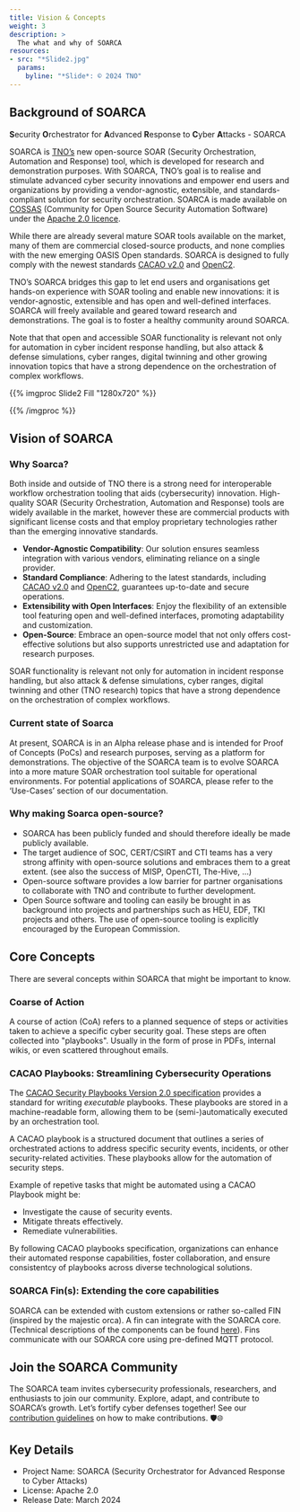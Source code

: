 ```yaml
---
title: Vision & Concepts
weight: 3
description: >
  The what and why of SOARCA
resources:
- src: "*Slide2.jpg"
  params:
    byline: "*Slide*: © 2024 TNO"
---
```


## Background of SOARCA

**S**ecurity **O**rchestrator for **A**dvanced **R**esponse to **C**yber **A**ttacks​ - SOARCA

SOARCA is [TNO’s](https://www.tno.nl/nl/) new open-source SOAR (Security Orchestration, Automation and Response) tool, which is developed for research and demonstration purposes. With SOARCA, TNO’s goal is to realise and stimulate advanced cyber security innovations and empower end users and organizations by providing a vendor-agnostic, extensible, and standards-compliant solution for security orchestration. SOARCA is made available on [COSSAS](https://cossas-project.org/) (Community for Open Source Security Automation Software) under the [Apache 2.0 licence](https://www.apache.org/licenses/LICENSE-2.0).​

While there are already several mature SOAR tools available on the market, many of them are commercial closed-source products, and none complies with the new emerging OASIS Open standards. SOARCA is designed to fully comply with the newest standards [CACAO v2.0](https://docs.oasis-open.org/cacao/security-playbooks/v2.0/security-playbooks-v2.0.html) and [OpenC2](https://openc2.org/).

TNO’s SOARCA bridges this gap to let end users and organisations get hands-on experience with SOAR tooling and enable new innovations: it is vendor-agnostic, extensible and has open and well-defined interfaces. SOARCA will freely available and geared toward research and demonstrations. The goal is to foster a healthy community around SOARCA. ​

Note that that open and accessible SOAR functionality is relevant not only for automation in cyber incident response handling, but also attack & defense simulations, cyber ranges, digital twinning and other growing innovation topics that have a strong dependence on the orchestration of complex workflows.


{{% imgproc Slide2 Fill "1280x720" %}}

{{% /imgproc %}}

## Vision of SOARCA

### Why Soarca?

Both inside and outside of TNO there is a strong need for interoperable workflow orchestration tooling that aids (cybersecurity) innovation. High-quality SOAR (Security Orchestration, Automation and Response) tools are widely available in the market, however these are commercial products with significant license costs and that employ proprietary technologies rather than the emerging innovative standards.


- **Vendor-Agnostic Compatibility**: Our solution ensures seamless integration with various vendors, eliminating reliance on a single provider.
- **Standard Compliance**: Adhering to the latest standards, including [CACAO v2.0](https://docs.oasis-open.org/cacao/security-playbooks/v2.0/security-playbooks-v2.0.html) and [OpenC2](https://openc2.org/), guarantees up-to-date and secure operations.
- **Extensibility with Open Interfaces**: Enjoy the flexibility of an extensible tool featuring open and well-defined interfaces, promoting adaptability and customization.
- **Open-Source**: Embrace an open-source model that not only offers cost-effective solutions but also supports unrestricted use and adaptation for research purposes.


SOAR functionality is relevant not only for automation in incident response handling, but also attack & defense simulations, cyber ranges, digital twinning and other (TNO research) topics that have a strong dependence on the orchestration of complex workflows. 

### Current state of Soarca

At present, SOARCA is in an Alpha release phase and is intended for Proof of Concepts (PoCs) and research purposes, serving as a platform for demonstrations. The objective of the SOARCA team is to evolve SOARCA into a more mature SOAR orchestration tool suitable for operational environments. For potential applications of SOARCA, please refer to the ‘Use-Cases’ section of our documentation.

### Why making Soarca open-source?

- SOARCA has been publicly funded and should therefore ideally be made publicly available.
- The target audience of SOC, CERT/CSIRT and CTI teams has a very strong affinity with open-source solutions and embraces them to a great extent. (see also the success of MISP, OpenCTI, The-Hive, ...)
- Open-source software provides a low barrier for partner organisations to collaborate with TNO and contribute to further development.
- Open Source software and tooling can easily be brought in as background into projects and partnerships such as HEU, EDF, TKI projects and others. The use of open-source tooling is explicitly encouraged by the European Commission.


## Core Concepts

There are several concepts within SOARCA that might be important to know.

### Coarse of Action

A course of action (CoA) refers to a planned sequence of steps or activities taken to achieve a specific cyber security goal. These steps are often collected into "playbooks". Usually in the form of prose in PDFs, internal wikis, or even scattered throughout emails.

### CACAO Playbooks: Streamlining Cybersecurity Operations

The [CACAO Security Playbooks Version 2.0 specification](https://docs.oasis-open.org/cacao/security-playbooks/v2.0/security-playbooks-v2.0.html) provides a standard for writing _executable_ playbooks. These playbooks are stored in a machine-readable form, allowing them to be (semi-)automatically executed by an orchestration tool.

A CACAO playbook is a structured document that outlines a series of orchestrated actions to address specific security events, incidents, or other security-related activities. These playbooks allow for the automation of security steps.

Example of repetive tasks that might be automated using a CACAO Playbook might be:

- Investigate the cause of security events.
- Mitigate threats effectively.
- Remediate vulnerabilities.

By following CACAO playbooks specification, organizations can enhance their automated response capabilities, foster collaboration, and ensure consistentcy of playbooks across diverse technological solutions.

### SOARCA Fin(s): Extending the core capabilities

SOARCA can be extended with custom extensions or rather so-called FIN (inspired by the majestic orca). A fin can integrate with the SOARCA core. (Technical descriptions of the components can be found [here]()). Fins communicate with our SOARCA core using pre-defined MQTT protocol. 



## Join the SOARCA Community

The SOARCA team invites cybersecurity professionals, researchers, and enthusiasts to join our community. Explore, adapt, and contribute to SOARCA’s growth. Let’s fortify cyber defenses together! See our [contribution guidelines](/contribution-guidelines/) on how to make contributions.	🛡️🌐

## Key Details
- Project Name: SOARCA (Security Orchestrator for Advanced Response to Cyber Attacks)
- License: Apache 2.0
- Release Date: March 2024
